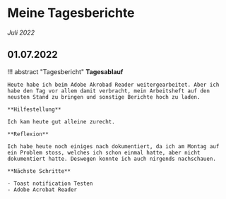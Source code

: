 # **Meine Tagesberichte**


*Juli 2022*

## **01.07.2022**

!!! abstract "Tagesbericht"
    **Tagesablauf**

    Heute habe ich beim Adobe Akrobad Reader weitergearbeitet. Aber ich habe den Tag vor allem damit verbracht, mein Arbeitsheft auf den neusten Stand zu bringen und sonstige Berichte hoch zu laden.

    **Hilfestellung**

    Ich kam heute gut alleine zurecht.

    **Reflexion**

    Ich habe heute noch einiges nach dokumentiert, da ich am Montag auf ein Problem stoss, welches ich schon einmal hatte, aber nicht dokumentiert hatte. Deswegen konnte ich auch nirgends nachschauen.

    **Nächste Schritte**

    - Toast notification Testen
    - Adobe Acrobat Reader

